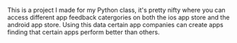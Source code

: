 This is a project I made for my Python class, it's pretty nifty where you can access different app feedback catergories on both the ios app store and the android app store. Using this data certain app companies can create apps finding that certain apps perform better than others.
